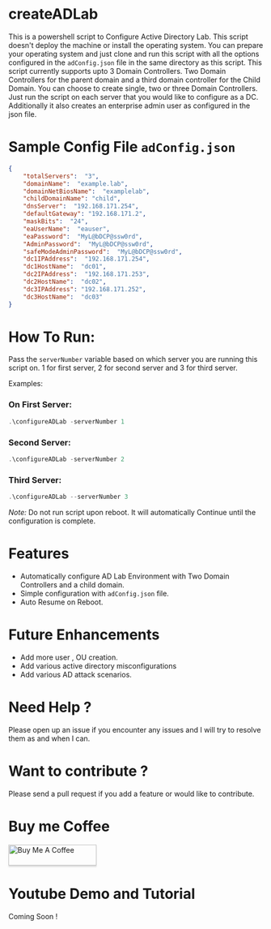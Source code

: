 # createADLab

This is a powershell script to Configure Active Directory Lab. This script doesn't deploy the machine or install the operating system. You can prepare your operating system and just clone and run this script with all the options configured in the `adConfig.json` file in the same directory as this script. This script currently supports upto 3 Domain Controllers. Two Domain Controllers for the parent domain and a third domain controller for the Child Domain. You can choose to create single, two or three Domain Controllers. Just run the script on each server that you would like to configure as a DC. Additionally it also creates an enterprise admin user as configured in the json file. 

# Sample Config File `adConfig.json`
```json
{
    "totalServers":  "3",
    "domainName":  "example.lab",
    "domainNetBiosName":  "examplelab",
    "childDomainName": "child",
    "dnsServer":  "192.168.171.254",
    "defaultGateway": "192.168.171.2",
    "maskBits":  "24",
    "eaUserName":  "eauser",
    "eaPassword":  "MyL@bDCP@ssw0rd",
    "AdminPassword":  "MyL@bDCP@ssw0rd",
    "safeModeAdminPassword":  "MyL@bDCP@ssw0rd",
    "dc1IPAddress":  "192.168.171.254",
    "dc1HostName":  "dc01",
    "dc2IPAddress":  "192.168.171.253",
    "dc2HostName":  "dc02",
    "dc3IPAddress": "192.168.171.252",
    "dc3HostName":  "dc03"
}
```

# How To Run:
Pass the `serverNumber` variable based on which server you are running this script on. 1 for first server, 2 for second server and 3 for third server. 

Examples: 

### On First Server:
```powershell
.\configureADLab -serverNumber 1
```

### Second Server:
```powershell
.\configureADLab -serverNumber 2
```
### Third Server:
```powershell
.\configureADLab --serverNumber 3
```

*Note:* Do not run script upon reboot. It will automatically Continue until the configuration is complete. 

# Features
- Automatically configure AD Lab Environment with Two Domain Controllers and a child domain. 
- Simple configuration with `adConfig.json` file. 
- Auto Resume on Reboot.

# Future Enhancements 
- Add more user , OU creation. 
- Add various active directory misconfigurations 
- Add various AD attack scenarios. 

# Need Help ? 
Please open up an issue if you encounter any issues and I will try to resolve them as and when I can. 

# Want to contribute ? 
Please send a pull request if you add a feature or would like to contribute. 

# Buy me Coffee

<a href="https://www.buymeacoffee.com/akn" target="_blank"><img src="https://www.buymeacoffee.com/assets/img/custom_images/orange_img.png" alt="Buy Me A Coffee" style="height: 41px !important;width: 174px !important;box-shadow: 0px 3px 2px 0px rgba(190, 190, 190, 0.5) !important;-webkit-box-shadow: 0px 3px 2px 0px rgba(190, 190, 190, 0.5) !important;" ></a>

# Youtube Demo and Tutorial
Coming Soon !

